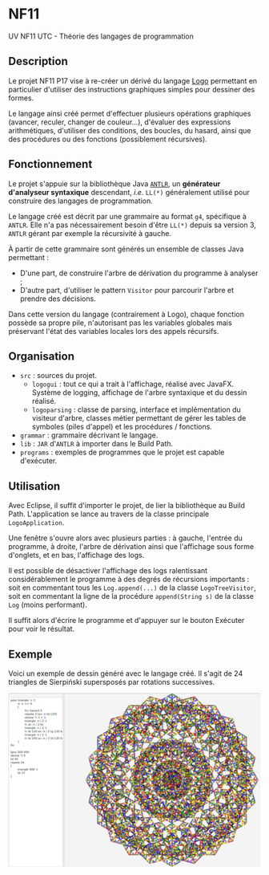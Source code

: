 # NF11
UV NF11 UTC - Théorie des langages de programmation

## Description

Le projet NF11 P17 vise à re-créer un dérivé du langage [Logo](https://en.wikipedia.org/wiki/Logo_%28programming_language%29) permettant en particulier d'utiliser des instructions graphiques simples pour dessiner des formes.

Le langage ainsi créé permet d'effectuer plusieurs opérations graphiques (avancer, reculer, changer de couleur...), d'évaluer des expressions arithmétiques, d'utiliser des conditions, des boucles, du hasard, ainsi que des procédures ou des fonctions (possiblement récursives). 

## Fonctionnement

Le projet s'appuie sur la bibliothèque Java [`ANTLR`](https://github.com/antlr/antlr4), un __générateur d'analyseur syntaxique__ descendant, *i.e.* `LL(*)` généralement utilisé pour construire des langages de programmation.

Le langage créé est décrit par une grammaire au format `g4`, spécifique à `ANTLR`. Elle n'a pas nécessairement besoin d'être `LL(*)` depuis sa version 3, `ANTLR` gérant par exemple la récursivité à gauche.

À partir de cette grammaire sont générés un ensemble de classes Java permettant :
* D'une part, de construire l'arbre de dérivation du programme à analyser ;
* D'autre part, d'utiliser le pattern `Visitor` pour parcourir l'arbre et prendre des décisions.

Dans cette version du langage (contrairement à Logo), chaque fonction possède sa propre pile, n'autorisant pas les variables globales mais préservant l'état des variables locales lors des appels récursifs.

## Organisation

* `src` : sources du projet.
  * `logogui` : tout ce qui a trait à l'affichage, réalisé avec JavaFX. Système de logging, affichage de l'arbre syntaxique et du dessin réalisé.
  * `logoparsing` : classe de parsing, interface et implémentation du visiteur d'arbre, classes métier permettant de gérer les tables de symboles (piles d'appel) et les procédures / fonctions.
* `grammar` : grammaire décrivant le langage.
* `lib` : `JAR` d'`ANTLR` à importer dans le Build Path.
* `programs` : exemples de programmes que le projet est capable d'exécuter.

## Utilisation

Avec Eclipse, il suffit d'importer le projet, de lier la bibliothèque au Build Path. L'application se lance au travers de la classe principale `LogoApplication`.

Une fenêtre s'ouvre alors avec plusieurs parties : à gauche, l'entrée du programme, à droite, l'arbre de dérivation ainsi que l'affichage sous forme d'onglets, et en bas, l'affichage des logs. 

Il est possible de désactiver l'affichage des logs ralentissant considérablement le programme à des degrés de récursions importants : soit en commentant tous les `Log.append(...)` de la classe `LogoTreeVisitor`, soit en commentant la ligne de la procédure `append(String s)` de la classe `Log` (moins performant).

Il suffit alors d'écrire le programme et d'appuyer sur le bouton Exécuter pour voir le résultat.

## Exemple

Voici un exemple de dessin généré avec le langage créé. Il s'agit de 24 triangles de Sierpiński supersposés par rotations successives.

![Triangles de Sierpiński](/result.png)
